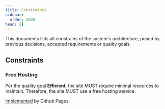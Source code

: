 ```yaml
---
title: Constraints
sidebar:
  order: 2000
head: []
---
```


This documents lists all constrains of the system's architecture, posed by previous decisions, accepted requirements or quality goals.

## Constraints

### Free Hosting

Per the quality goal **Efficient**, the site MUST require minimal resources to maintain.
Therefore, the site MUST use a free hosting service.

[Implemented](../decisions/3/) by Github Pages.
